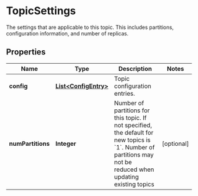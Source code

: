 

# TopicSettings

The settings that are applicable to this topic. This includes partitions, configuration information, and number of replicas.

## Properties

Name | Type | Description | Notes
------------ | ------------- | ------------- | -------------
**config** | [**List&lt;ConfigEntry&gt;**](ConfigEntry.md) | Topic configuration entries. | 
**numPartitions** | **Integer** | Number of partitions for this topic. If not specified, the default for new topics is &#x60;1&#x60;. Number of partitions may not be reduced when updating existing topics |  [optional]



